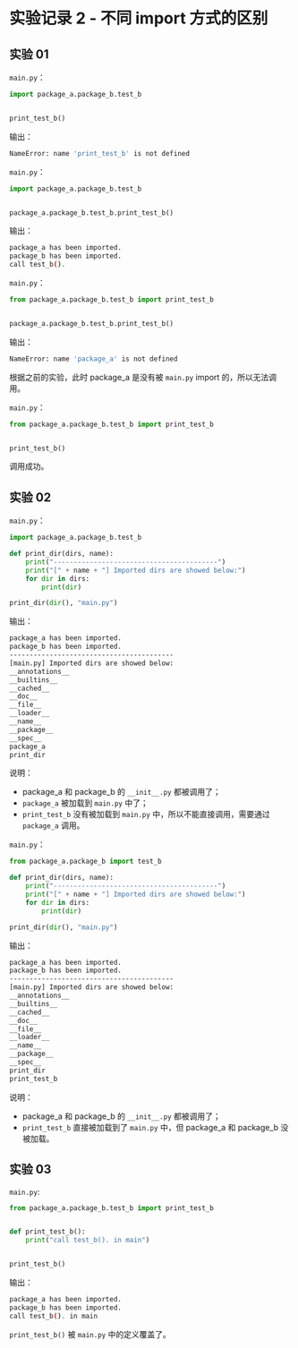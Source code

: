 # 实验记录 2 - 不同 import 方式的区别

## 实验 01

`main.py`：

```python
import package_a.package_b.test_b


print_test_b()
```

输出：

```bash
NameError: name 'print_test_b' is not defined
```

`main.py`：

```python
import package_a.package_b.test_b


package_a.package_b.test_b.print_test_b()
```

输出：

```bash
package_a has been imported.
package_b has been imported.
call test_b().
```

`main.py`：

```python
from package_a.package_b.test_b import print_test_b


package_a.package_b.test_b.print_test_b()
```

输出：

```bash
NameError: name 'package_a' is not defined
```

根据之前的实验，此时 package_a 是没有被 `main.py` import 的，所以无法调用。

`main.py`：

```python
from package_a.package_b.test_b import print_test_b


print_test_b()
```

调用成功。

## 实验 02

`main.py`：

```python
import package_a.package_b.test_b

def print_dir(dirs, name):
    print("-----------------------------------------")
    print("[" + name + "] Imported dirs are showed below:")
    for dir in dirs:
        print(dir)

print_dir(dir(), "main.py")
```

输出：

```bash
package_a has been imported.
package_b has been imported.
-----------------------------------------
[main.py] Imported dirs are showed below:
__annotations__
__builtins__
__cached__
__doc__
__file__
__loader__
__name__
__package__
__spec__
package_a
print_dir
```

说明：

- package_a 和 package_b 的 `__init__.py` 都被调用了；
- `package_a` 被加载到 `main.py` 中了；
- `print_test_b` 没有被加载到 `main.py` 中，所以不能直接调用，需要通过 `package_a` 调用。

`main.py`：

```python
from package_a.package_b import test_b

def print_dir(dirs, name):
    print("-----------------------------------------")
    print("[" + name + "] Imported dirs are showed below:")
    for dir in dirs:
        print(dir)

print_dir(dir(), "main.py")
```

输出：

```bash
package_a has been imported.
package_b has been imported.
-----------------------------------------
[main.py] Imported dirs are showed below:
__annotations__
__builtins__
__cached__
__doc__
__file__
__loader__
__name__
__package__
__spec__
print_dir
print_test_b
```

说明：

- package_a 和 package_b 的 `__init__.py` 都被调用了；
- `print_test_b` 直接被加载到了 `main.py` 中，但 package_a 和 package_b 没被加载。

## 实验 03

`main.py`:

```python
from package_a.package_b.test_b import print_test_b


def print_test_b():
    print("call test_b(). in main")


print_test_b()
```

输出：

```bash
package_a has been imported.
package_b has been imported.
call test_b(). in main
```

`print_test_b()` 被 `main.py` 中的定义覆盖了。
